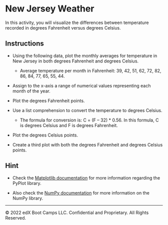 # New Jersey Weather

In this activity, you will visualize the differences between temperature recorded in degrees Fahrenheit versus degrees Celsius.

## Instructions

* Using the following data, plot the monthly averages for temperature in New Jersey in both degrees Fahrenheit and degrees Celsius.

  * Average temperature per month in Fahrenheit: 39, 42, 51, 62, 72, 82, 86, 84, 77, 65, 55, 44.

* Assign to the x-axis a range of numerical values representing each month of the year.

* Plot the degrees Fahrenheit points.

* Use a list comprehension to convert the temperature to degrees Celsius.

  * The formula for conversion is: C = (F – 32) * 0.56. In this formula, C is degrees Celsius and F is degrees Fahrenheit.

* Plot the degrees Celsius points.

* Create a third plot with both the degrees Fahrenheit and degrees Celsius points.

## Hint

* Check the [Matplotlib documentation](https://matplotlib.org/2.0.2/index.html) for more information regarding the PyPlot library.

* Also check the [NumPy documentation](https://docs.scipy.org/doc/numpy/reference/) for more information on the NumPy library.

---

© 2022 edX Boot Camps LLC. Confidential and Proprietary. All Rights Reserved.
